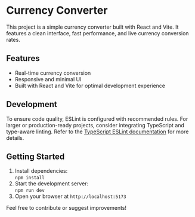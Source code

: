 # Currency Converter

This project is a simple currency converter built with React and Vite. It features a clean interface, fast performance, and live currency conversion rates.

## Features

- Real-time currency conversion
- Responsive and minimal UI
- Built with React and Vite for optimal development experience

## Development

To ensure code quality, ESLint is configured with recommended rules. For larger or production-ready projects, consider integrating TypeScript and type-aware linting. Refer to the [TypeScript ESLint documentation](https://typescript-eslint.io) for more details.

## Getting Started

1. Install dependencies:  
    `npm install`
2. Start the development server:  
    `npm run dev`
3. Open your browser at `http://localhost:5173`

Feel free to contribute or suggest improvements!
